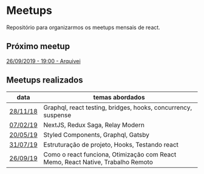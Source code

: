 # Meetups

Repositório para organizarmos os meetups mensais de react.

## Próximo meetup

[26/09/2019 - 19:00 - Arquivei](https://www.meetup.com/opensanca/events/264382291/)

## Meetups realizados

| data                                           | temas abordados                                                                 |
| ---------------------------------------------- | ------------------------------------------------------------------------------- |
| [28/11/18](./meetups/2018-11-18/2018-11-18.md) | Graphql, react testing, bridges, hooks, concurrency, suspense                   |
| [07/02/19](./meetups/2019-02-07/2019-02-07.md) | NextJS, Redux Saga, Relay Modern                                                |
| [20/05/19](./meetups/2019-05-20/2019-05-20.md) | Styled Components, Graphql, Gatsby                                              |
| [31/07/19](./meetups/2019-07-31/2019-07-31.md) | Estruturação de projeto, Hooks, Testando react                                  |
| [26/09/19](./meetups/2019-09-26/2019-09-26.md) | Como o react funciona, Otimização com React Memo, React Native, Trabalho Remoto |
